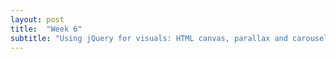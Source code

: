 ```yaml
---
layout: post
title:  "Week 6"
subtitle: "Using jQuery for visuals: HTML canvas, parallax and carousel effects"
---
```

<div id = "week6">

</div>